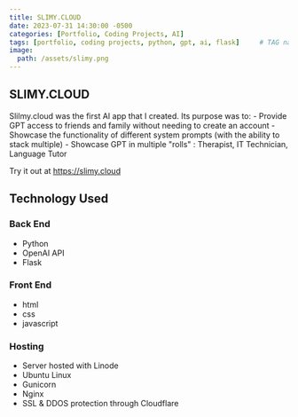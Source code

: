 ```yaml
---
title: SLIMY.CLOUD
date: 2023-07-31 14:30:00 -0500
categories: [Portfolio, Coding Projects, AI]
tags: [portfolio, coding projects, python, gpt, ai, flask]     # TAG names should always be lowercase
image:
  path: /assets/slimy.png
---
```


<H2>SLIMY.CLOUD</H2>
Slilmy.cloud was the first AI app that I created. Its purpose was to:
- Provide GPT access to friends and family without needing to create an account 
- Showcase the functionality of different system prompts (with the ability to stack multiple)
- Showcase GPT in multiple "rolls" : Therapist, IT Technician, Language Tutor 
  
Try it out at <https://slimy.cloud>  

  
<H2>Technology Used</H2>

<h3>Back End</h3>

- Python
- OpenAI API
- Flask

<h3>Front End</h3>

- html
- css
- javascript

<h3>Hosting</h3>

- Server hosted with Linode
- Ubuntu Linux
- Gunicorn
- Nginx
- SSL & DDOS protection through Cloudflare
